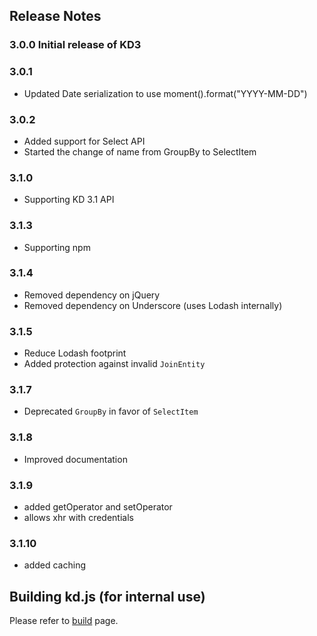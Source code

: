 ## Release Notes
### 3.0.0 Initial release of KD3
### 3.0.1
* Updated Date serialization to use moment().format("YYYY-MM-DD")
### 3.0.2
* Added support for Select API
* Started the change of name from GroupBy to SelectItem
### 3.1.0
* Supporting KD 3.1 API
### 3.1.3
* Supporting npm
### 3.1.4
* Removed dependency on jQuery
* Removed dependency on Underscore (uses Lodash internally)
### 3.1.5
* Reduce Lodash footprint
* Added protection against invalid `JoinEntity`
### 3.1.7
* Deprecated `GroupBy` in favor of `SelectItem`
### 3.1.8
* Improved documentation
### 3.1.9
* added getOperator and setOperator
* allows xhr with credentials
### 3.1.10
* added caching

## Building kd.js (for internal use)
Please refer to [build](build.md) page.

